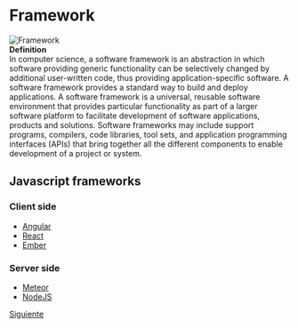 
# Framework 
![Framework](https://i1.wp.com/www.silocreativo.com/wp-content/uploads/2016/09/framework-mejores-uso.png?fit=666%2C370&quality=100&strip=all&ssl=1)  
**Definition**    
In computer science, a software framework is an abstraction in which software providing generic functionality can be selectively changed by additional user-written code, thus providing application-specific software. A software framework provides a standard way to build and deploy applications. A software framework is a universal, reusable software environment that provides particular functionality as part of a larger software platform to facilitate development of software applications, products and solutions. Software frameworks may include support programs, compilers, code libraries, tool sets, and application programming interfaces (APIs) that bring together all the different components to enable development of a project or system.    
  
## Javascript frameworks 
### Client side 
* [Angular](https://angular.io)    
* [React](https://reactjs.org/)    
* [Ember](https://www.emberjs.com/)    
  
### Server side  
* [Meteor](https://www.meteor.com/)  
* [NodeJS](https://nodejs.org/es/)  


[Siguiente](../consuming-ws/first.md)